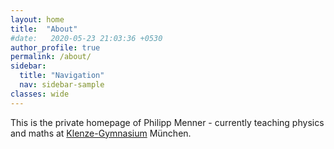 ```yaml
---
layout: home
title:  "About"
#date:   2020-05-23 21:03:36 +0530
author_profile: true
permalink: /about/
sidebar:
  title: "Navigation"
  nav: sidebar-sample
classes: wide
---
```

This is the private homepage of Philipp Menner - currently teaching physics and maths at [Klenze-Gymnasium](http://klenze-gymnasium.de) München.
<br/>
<br/><br/>
